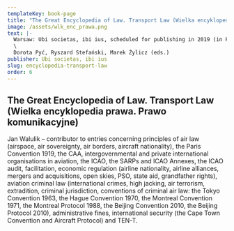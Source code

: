```yaml
---
templateKey: book-page
title: "The Great Encyclopedia of Law. Transport Law (Wielka encyklopedia prawa. Prawo komunikacyjne)"
image: /assets/wlk_enc_prawa.png
text: |-
  Warsaw: Ubi societas, ibi ius, scheduled for publishing in 2019 (in Polish)\
  \
  Dorota Pyć, Ryszard Stefański, Marek Żylicz (eds.)
publisher: Ubi societas, ibi ius
slug: encyclopedia-transport-law
order: 6
---
```


## The Great Encyclopedia of Law. Transport Law (Wielka encyklopedia prawa. Prawo komunikacyjne)

Jan Walulik – contributor to entries concerning principles of air law (airspace, air sovereignty, air borders, aircraft nationality), the Paris Convention 1919, the CAA, intergovernmental and private international organisations in aviation, the ICAO, the SARPs and ICAO Annexes, the ICAO audit, facilitation, economic regulation (airline nationality, airline alliances, mergers and acquisitions, open skies, PSO, state aid, grandfather rights), aviation criminal law (international crimes, high jacking, air terrorism, extradition, criminal jurisdiction, conventions of criminal air law: the Tokyo Convention 1963, the Hague Convention 1970, the Montreal Convention 1971, the Montreal Protocol 1988, the Beijing Convention 2010, the Beijing Protocol 2010), administrative fines, international security (the Cape Town Convention and Aircraft Protocol) and TEN-T.
